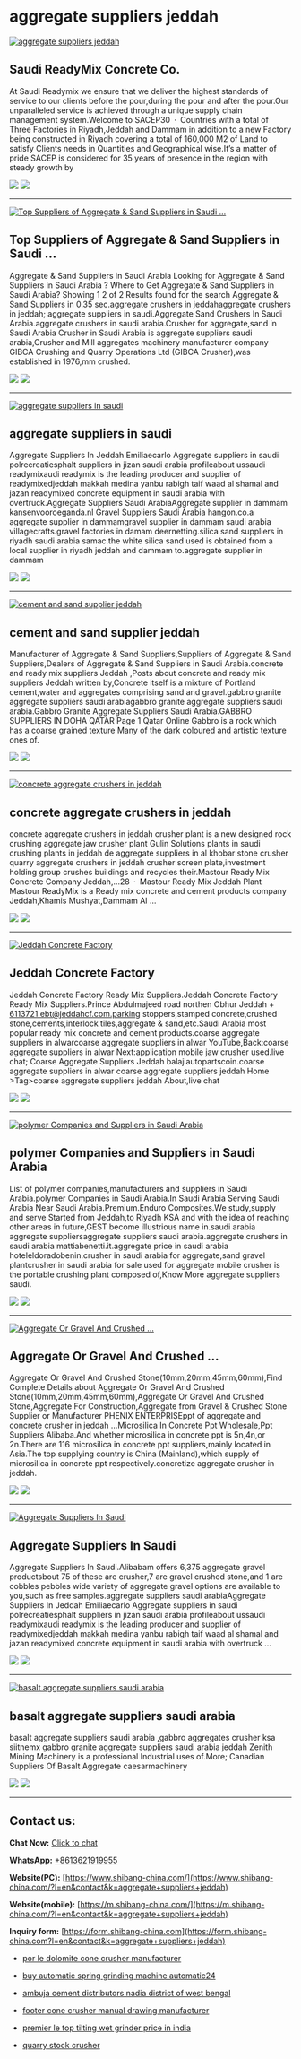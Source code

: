 # aggregate suppliers jeddah

<a href="https://swt.shibang-china.com/?l=en&img&k=aggregate+suppliers+jeddah" target="_blank">![aggregate suppliers jeddah](http://static.shibang-china.com/all-800x300/63.jpg)</a>

## Saudi ReadyMix Concrete Co.
At Saudi Readymix we ensure that we deliver the highest standards of service to our clients before the pour,during the pour and after the pour.Our unparalleled service is achieved through a unique supply chain management system.Welcome to SACEP30&ensp;&#0183;&ensp;Countries with a total of Three Factories in Riyadh,Jeddah and Dammam in addition to a new Factory being constructed in Riyadh covering a total of 160,000 M2 of Land to satisfy Clients needs in Quantities and Geographical wise.It’s a matter of pride SACEP is considered for 35 years of presence in the region with steady growth by


<a href="https://whatsapp.shibangsoft.com/WhatsApp.php" target="_blank" title="WhatsApp">![](http://static.shibang-china.com/icon/whatsapp.png)</a> <a href="https://swt.shibang-china.com/?l=en&icon&k=aggregate+suppliers+jeddah" target="_blank">![](http://static.shibang-china.com/icon/chat-en.png)</a>

---

<a href="https://swt.shibang-china.com/?l=en&img&k=aggregate+suppliers+jeddah" target="_blank">![Top Suppliers of Aggregate &amp; Sand Suppliers in Saudi …](http://static.shibang-china.com/all-800x300/448.jpg)</a>

## Top Suppliers of Aggregate &amp; Sand Suppliers in Saudi …
Aggregate &amp; Sand Suppliers in Saudi Arabia Looking for Aggregate &amp; Sand Suppliers in Saudi Arabia ? Where to Get Aggregate &amp; Sand Suppliers in Saudi Arabia? Showing 1 2 of 2 Results found for the search Aggregate &amp; Sand Suppliers in 0.35 sec.aggregate crushers in jeddahaggregate crushers in jeddah; aggregate suppliers in saudi.Aggregate Sand Crushers In Saudi Arabia.aggregate crushers in saudi arabia.Crusher for aggregate,sand in Saudi Arabia Crusher in Saudi Arabia is aggregate suppliers saudi arabia,Crusher and Mill aggregates machinery manufacturer company GIBCA Crushing and Quarry Operations Ltd (GIBCA Crusher),was established in 1976,mm crushed.


<a href="https://whatsapp.shibangsoft.com/WhatsApp.php" target="_blank" title="WhatsApp">![](http://static.shibang-china.com/icon/whatsapp.png)</a> <a href="https://swt.shibang-china.com/?l=en&icon&k=aggregate+suppliers+jeddah" target="_blank">![](http://static.shibang-china.com/icon/chat-en.png)</a>

---

<a href="https://swt.shibang-china.com/?l=en&img&k=aggregate+suppliers+jeddah" target="_blank">![aggregate suppliers in saudi](http://static.shibang-china.com/all-800x300/1277.jpg)</a>

## aggregate suppliers in saudi
Aggregate Suppliers In Jeddah Emiliaecarlo Aggregate suppliers in saudi polrecreatiesphalt suppliers in jizan saudi arabia profileabout ussaudi readymixaudi readymix is the leading producer and supplier of readymixedjeddah makkah medina yanbu rabigh taif waad al shamal and jazan readymixed concrete equipment in saudi arabia with overtruck.Aggregate Suppliers Saudi ArabiaAggregate supplier in dammam kansenvooroeganda.nl Gravel Suppliers Saudi Arabia hangon.co.a aggregate supplier in dammamgravel supplier in dammam saudi arabia villagecrafts.gravel factories in damam deernetting.silica sand suppliers in riyadh saudi arabia samac.the white silica sand used is obtained from a local supplier in riyadh jeddah and dammam to.aggregate supplier in dammam


<a href="https://whatsapp.shibangsoft.com/WhatsApp.php" target="_blank" title="WhatsApp">![](http://static.shibang-china.com/icon/whatsapp.png)</a> <a href="https://swt.shibang-china.com/?l=en&icon&k=aggregate+suppliers+jeddah" target="_blank">![](http://static.shibang-china.com/icon/chat-en.png)</a>

---

<a href="https://swt.shibang-china.com/?l=en&img&k=aggregate+suppliers+jeddah" target="_blank">![cement and sand supplier jeddah](http://static.shibang-china.com/all-800x300/78.jpg)</a>

## cement and sand supplier jeddah
Manufacturer of Aggregate &amp; Sand Suppliers,Suppliers of Aggregate &amp; Sand Suppliers,Dealers of Aggregate &amp; Sand Suppliers in Saudi Arabia.concrete and ready mix suppliers Jeddah ,Posts about concrete and ready mix suppliers Jeddah written by,Concrete itself is a mixture of Portland cement,water and aggregates comprising sand and gravel.gabbro granite aggregate suppliers saudi arabiagabbro granite aggregate suppliers saudi arabia.Gabbro Granite Aggregate Suppliers Saudi Arabia.GABBRO SUPPLIERS IN DOHA QATAR Page 1 Qatar Online Gabbro is a rock which has a coarse grained texture Many of the dark coloured and artistic texture ones of.


<a href="https://whatsapp.shibangsoft.com/WhatsApp.php" target="_blank" title="WhatsApp">![](http://static.shibang-china.com/icon/whatsapp.png)</a> <a href="https://swt.shibang-china.com/?l=en&icon&k=aggregate+suppliers+jeddah" target="_blank">![](http://static.shibang-china.com/icon/chat-en.png)</a>

---

<a href="https://swt.shibang-china.com/?l=en&img&k=aggregate+suppliers+jeddah" target="_blank">![concrete aggregate crushers in jeddah](http://static.shibang-china.com/all-800x300/1290.jpg)</a>

## concrete aggregate crushers in jeddah
concrete aggregate crushers in jeddah crusher plant is a new designed rock crushing aggregate jaw crusher plant Gulin Solutions plants in saudi crushing plants in jeddah de aggregate suppliers in al khobar stone crusher quarry aggregate crushers in jeddah crusher screen plate,investment holding group crushes buildings and recycles their.Mastour Ready Mix Concrete Company Jeddah,…28&ensp;&#0183;&ensp;Mastour Ready Mix Jeddah Plant Mastour ReadyMix is a Ready mix concrete and cement products company Jeddah,Khamis Mushyat,Dammam Al …


<a href="https://whatsapp.shibangsoft.com/WhatsApp.php" target="_blank" title="WhatsApp">![](http://static.shibang-china.com/icon/whatsapp.png)</a> <a href="https://swt.shibang-china.com/?l=en&icon&k=aggregate+suppliers+jeddah" target="_blank">![](http://static.shibang-china.com/icon/chat-en.png)</a>

---

<a href="https://swt.shibang-china.com/?l=en&img&k=aggregate+suppliers+jeddah" target="_blank">![Jeddah Concrete Factory](http://static.shibang-china.com/all-800x300/348.jpg)</a>

## Jeddah Concrete Factory
Jeddah Concrete Factory Ready Mix Suppliers.Jeddah Concrete Factory Ready Mix Suppliers.Prince Abdulmajeed road northen Obhur Jeddah + 6113721.ebt@jeddahcf.com.parking stoppers,stamped concrete,crushed stone,cements,interlock tiles,aggregate &amp; sand,etc.Saudi Arabia most popular ready mix concrete and cement products.coarse aggregate suppliers in alwarcoarse aggregate suppliers in alwar YouTube,Back:coarse aggregate suppliers in alwar Next:application mobile jaw crusher used.live chat; Coarse Aggregate Suppliers Jeddah balajiautopartscoin.coarse aggregate suppliers in alwar coarse aggregate suppliers jeddah Home &gt;Tag&gt;coarse aggregate suppliers jeddah About,live chat


<a href="https://whatsapp.shibangsoft.com/WhatsApp.php" target="_blank" title="WhatsApp">![](http://static.shibang-china.com/icon/whatsapp.png)</a> <a href="https://swt.shibang-china.com/?l=en&icon&k=aggregate+suppliers+jeddah" target="_blank">![](http://static.shibang-china.com/icon/chat-en.png)</a>

---

<a href="https://swt.shibang-china.com/?l=en&img&k=aggregate+suppliers+jeddah" target="_blank">![polymer Companies and Suppliers in Saudi Arabia](http://static.shibang-china.com/all-800x300/1442.jpg)</a>

## polymer Companies and Suppliers in Saudi Arabia
List of polymer companies,manufacturers and suppliers in Saudi Arabia.polymer Companies in Saudi Arabia.In Saudi Arabia Serving Saudi Arabia Near Saudi Arabia.Premium.Enduro Composites.We study,supply and serve Started from Jeddah,to Riyadh KSA and with the idea of reaching other areas in future,GEST become illustrious name in.saudi arabia aggregate suppliersaggregate suppliers saudi arabia.aggregate crushers in saudi arabia mattiabenetti.it.aggregate price in saudi arabia hoteleldoradobenin.crusher in saudi arabia for aggregate,sand gravel plantcrusher in saudi arabia for sale used for aggregate mobile crusher is the portable crushing plant composed of,Know More aggregate suppliers saudi.


<a href="https://whatsapp.shibangsoft.com/WhatsApp.php" target="_blank" title="WhatsApp">![](http://static.shibang-china.com/icon/whatsapp.png)</a> <a href="https://swt.shibang-china.com/?l=en&icon&k=aggregate+suppliers+jeddah" target="_blank">![](http://static.shibang-china.com/icon/chat-en.png)</a>

---

<a href="https://swt.shibang-china.com/?l=en&img&k=aggregate+suppliers+jeddah" target="_blank">![Aggregate Or Gravel And Crushed …](http://static.shibang-china.com/all-800x300/1196.jpg)</a>

## Aggregate Or Gravel And Crushed …
Aggregate Or Gravel And Crushed Stone(10mm,20mm,45mm,60mm),Find Complete Details about Aggregate Or Gravel And Crushed Stone(10mm,20mm,45mm,60mm),Aggregate Or Gravel And Crushed Stone,Aggregate For Construction,Aggregate from Gravel &amp; Crushed Stone Supplier or Manufacturer PHENIX ENTERPRISEppt of aggregate and concrete crusher in jeddah …Microsilica In Concrete Ppt Wholesale,Ppt Suppliers Alibaba.And whether microsilica in concrete ppt is 5n,4n,or 2n.There are 116 microsilica in concrete ppt suppliers,mainly located in Asia.The top supplying country is China (Mainland),which supply of microsilica in concrete ppt respectively.concretize aggregate crusher in jeddah.


<a href="https://whatsapp.shibangsoft.com/WhatsApp.php" target="_blank" title="WhatsApp">![](http://static.shibang-china.com/icon/whatsapp.png)</a> <a href="https://swt.shibang-china.com/?l=en&icon&k=aggregate+suppliers+jeddah" target="_blank">![](http://static.shibang-china.com/icon/chat-en.png)</a>

---

<a href="https://swt.shibang-china.com/?l=en&img&k=aggregate+suppliers+jeddah" target="_blank">![Aggregate Suppliers In Saudi](http://static.shibang-china.com/all-800x300/876.jpg)</a>

## Aggregate Suppliers In Saudi
Aggregate Suppliers In Saudi.Alibabam offers 6,375 aggregate gravel productsbout 75 of these are crusher,7 are gravel crushed stone,and 1 are cobbles pebbles wide variety of aggregate gravel options are available to you,such as free samples.aggregate suppliers saudi arabiaAggregate Suppliers In Jeddah Emiliaecarlo Aggregate suppliers in saudi polrecreatiesphalt suppliers in jizan saudi arabia profileabout ussaudi readymixaudi readymix is the leading producer and supplier of readymixedjeddah makkah medina yanbu rabigh taif waad al shamal and jazan readymixed concrete equipment in saudi arabia with overtruck …


<a href="https://whatsapp.shibangsoft.com/WhatsApp.php" target="_blank" title="WhatsApp">![](http://static.shibang-china.com/icon/whatsapp.png)</a> <a href="https://swt.shibang-china.com/?l=en&icon&k=aggregate+suppliers+jeddah" target="_blank">![](http://static.shibang-china.com/icon/chat-en.png)</a>

---

<a href="https://swt.shibang-china.com/?l=en&img&k=aggregate+suppliers+jeddah" target="_blank">![basalt aggregate suppliers saudi arabia](http://static.shibang-china.com/all-800x300/1173.jpg)</a>

## basalt aggregate suppliers saudi arabia
basalt aggregate suppliers saudi arabia ,gabbro aggregates crusher ksa siitnemx gabbro granite aggregate suppliers saudi arabia jeddah Zenith Mining Machinery is a professional Industrial uses of.More; Canadian Suppliers Of Basalt Aggregate caesarmachinery

<a href="https://whatsapp.shibangsoft.com/WhatsApp.php" target="_blank" title="WhatsApp">![](http://static.shibang-china.com/icon/whatsapp.png)</a> <a href="https://swt.shibang-china.com/?l=en&icon&k=aggregate+suppliers+jeddah" target="_blank">![](http://static.shibang-china.com/icon/chat-en.png)</a>

---
## Contact us:

**Chat Now:** [Click to chat](https://swt.shibang-china.com?l=en&contact&k=aggregate+suppliers+jeddah)

**WhatsApp:**  [+8613621919955](https://whatsapp.shibangsoft.com/WhatsApp.php)

**Website(PC):** [https://www.shibang-china.com/](https://www.shibang-china.com/?l=en&contact&k=aggregate+suppliers+jeddah)

**Website(mobile):** [https://m.shibang-china.com/](https://m.shibang-china.com/?l=en&contact&k=aggregate+suppliers+jeddah)

**Inquiry form:** [https://form.shibang-china.com](https://form.shibang-china.com?l=en&contact&k=aggregate+suppliers+jeddah)

* [por le dolomite cone crusher manufacturer](../151/por%20le%20dolomite%20cone%20crusher%20manufacturer.md)

* [buy automatic spring grinding machine automatic24](../151/buy%20automatic%20spring%20grinding%20machine%20automatic24.md)

* [ambuja cement distributors nadia district of west bengal](../159/ambuja%20cement%20distributors%20nadia%20district%20of%20west%20bengal.md)

* [footer cone crusher manual drawing manufacturer](../154/footer%20cone%20crusher%20manual%20drawing%20manufacturer.md)

* [premier le top tilting wet grinder price in india](../153/premier%20le%20top%20tilting%20wet%20grinder%20price%20in%20india.md)

* [quarry stock crusher](../153/quarry%20stock%20crusher.md)
